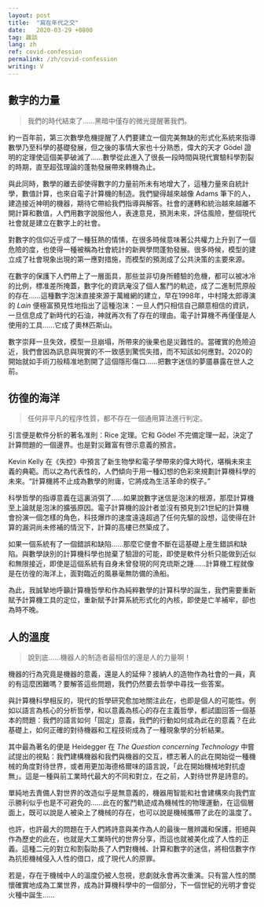 ```yaml
---
layout: post
title:  "寫在年代之交"
date:   2020-03-29 +0800
tag: 雜談
lang: zh
ref: covid-confession
permalink: /zh/covid-confession
writing: V
---
```


## 數字的力量

> 我們的時代結束了……黑暗中僅存的微光提醒著我們。

約一百年前，第三次數學危機提醒了人們要建立一個完美無缺的形式化系統來指導數學乃至科學的基礎發展，但之後的事情大家也十分熟悉，偉大的天才 Gödel 證明的定理使這個美夢破滅了……數學從此進入了很長一段時間與現代實驗科學割裂的時期，直至超弦理論的蓬勃發展帶來轉機為止。

與此同時，數學的離去卻使得數字的力量前所未有地增大了，這種力量來自統計學，數值計算，也來自電子計算機的制造。我們變得越來越像 Adams 筆下的人，建造接近神明的機器，期待它帶給我們指導與解答。社會的運轉和統治越來越離不開計算和數值，人們用數字說服他人，表達意見，預測未來，評估風險，整個現代社會就是建立在數字上的社會。

對數字的信仰近乎成了一種狂熱的情愫，在很多時候意味著公共權力上升到了一個危險的度，也使得一種被稱為社會統計的新興學問蓬勃發展。很多時候，模型的建立成了社會現象出現的第一應對措施，而模型的預測成了公共決策的主要來源。

在數字的保護下人們帶上了一層面具，那些並非切身所體驗的危機，都可以被冰冷的比例，標准差所掩蓋，數字化的資訊淹沒了個人奮鬥的軌迹，成了二進制荒原般的存在……這種數字泡沫直接來源于萬維網的建立，早在1998年，中村隆太郎導演的 *Lain* 便極富預見性地指出了這種泡沫：一旦人們只相信自己願意相信的資訊，一旦信息成了新時代的石油，神就再次有了存在的理由。電子計算機不再僅僅是人使用的工具……它成了奧林匹斯山。

數字崇拜一旦失效，模型一旦崩塌，所帶來的後果也是災難性的。當確實的危險迫近，我們會因為訊息與現實的不一致感到驚慌失措，而不知該如何應對。2020的開始就如手術刀般精准地割開了這個隱形傷口……把數字迷信的夢靥暴露在世人之前。

## 彷徨的海洋

> 任何非平凡的程序性質，都不存在一個通用算法進行判定。

引言便是軟件分析的著名准則：Rice 定理。它和 Gödel 不完備定理一起，決定了計算問題的一個邊界。也是對災難富有啓示意義的預言。

Kevin Kelly 在《失控》中預言了新生物學和電子學帶來的偉大時代，堪稱未來主義的典範。而以之為代表性的，人們傾向于用一種幻想的色彩來規劃計算機科學的未來。“計算機將不止成為數學的附庸，它將成為生活革命的楔子。”

科學哲學的指導意義在這裏消弭了……如果說數字迷信是泡沫的根源，那麼計算機至上論就是泡沫的擴張原因。電子計算機的設計者並沒有預見到21世紀的計算機會扮演一個怎樣的角色，科技爆炸的速度遠遠超過了任何先驅的設想，這使得在計算的漏洞尚未修補的情況下，計算的高樓已然築成了。

如果一個系統有了一個錯誤和缺陷……那麼它便會不斷在這基礎上産生錯誤和缺陷。與數學訣別的計算機科學也抛棄了驗證的可能，即使是軟件分析只能做到近似和無限接近，即使是這個系統有自身未曾發現的阿克琉斯之踵……計算機工程就像是在彷徨的海洋上，面對臨近的風暴毫無防備的漁船。

為此，我誠摯地呼籲計算機哲學和作為純粹數學的計算科學的誕生，我們需要重新賦予計算機工具的定位，重新賦予計算系統形式化的內核，即使是亡羊補牢，卻也為時不晚。

## 人的溫度

> 說到底……機器人的制造者最相信的還是人的力量啊！

機器的行為究竟是機器的意義，還是人的延伸？接納人的造物作為社會的一員，真的有這麼困難嗎？要解答這些問題，我們仍然要去哲學中尋找一些答案。

與計算機科學相反的，現代的哲學研究愈加地關注此在，也即是個人的可能性。例如以語言為核心的分析哲學，和以意義為核心的存在主義哲學，都試圖回答一個基本的問題：我們的語言如何「固定」意義，我們的行動如何成為此在的意義？在此基礎上，如何正確的對待機器和工程技術成為了一種現象學的分析結果。

其中最為著名的便是 Heidegger 在 *The Question concerning Technology* 中嘗試提出的視點：我們建構機器和我們與機器的交互，標志著人的此在開始從一種機械的角度對待世界，或者用更加海德格爾味的語言說，「此在開始機械地對抗虛無」。這是一種與前工業時代最大的不同和對立，在之前，人對待世界是詩意的。

單純地去責備人對世界的改造似乎是無意義的，機器用智能和社會建構來向我們宣示勝利似乎也是不可避免的……此在的奮鬥軌迹成為機械性的物理運動，在這個層面上，既可以說是人被染上了機械的存在，也可以說是機械攜帶了此在的溫度了。

也許，也許最大的問題在于人們將詩意與美作為人的最後一層辨識和保護，拒絕與作為歷史的此在，也就是大工業時代的世界分享，而這也就被美化成了人性的正義。這種二元的對立和割裂助長了人們對機械、計算和數字的迷信，將相信數字作為抗拒機械侵入人性的借口，成了現代人的原罪。

若是，存在于機械中人的溫度仍被人忽視，悲劇就永會再次重演。只有當人性的關懷確實地成為工業世界，成為計算機科學中的一個部分，下一個世紀的光明才會從火種中誕生……
